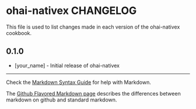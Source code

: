 ohai-nativex CHANGELOG
======================

This file is used to list changes made in each version of the ohai-nativex cookbook.

0.1.0
-----
- [your_name] - Initial release of ohai-nativex

- - -
Check the [Markdown Syntax Guide](http://daringfireball.net/projects/markdown/syntax) for help with Markdown.

The [Github Flavored Markdown page](http://github.github.com/github-flavored-markdown/) describes the differences between markdown on github and standard markdown.

